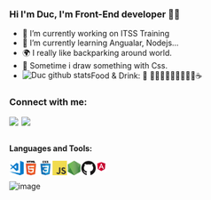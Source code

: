                                
 ### Hi I'm Duc, I'm Front-End developer 🙎‍♂
 - 🔭 I’m currently working on ITSS Training
 - 🌱 I’m currently learning Angualar, Nodejs...
 - 🌍 I really like backparking around world.
 - 🎨 Sometime i draw something with Css.
 - Food & Drink: 🍖 🍟🥩🍗🍕🍝🦞🦐🍮🍺☕
  <a  href="https://github.com/duca7"><img align="left" src="https://github-readme-stats.vercel.app/api?username=duca7&show_icons=true&theme=dracula" alt="Duc github stats" /></a> 
### Connect with me:
<a href="https://www.facebook.com/huynhduc0112/">
 <img align="left"  | Facebook" width="22px" src="https://cdn.jsdelivr.net/npm/simple-icons@v3/icons/facebook.svg" />
</a>
 <a href="https://mail.google.com/mail/u/0/#inbox">
 <img align="left"  | Gmail" width="22px" src="https://cdn.jsdelivr.net/npm/simple-icons@v3/icons/gmail.svg" />
</a>                                                                                                                 
                                                                                                                  
                                               
<br>
<br>

**Languages and Tools:**

<img align="left" alt="Visual Studio Code" width="26px" src="https://raw.githubusercontent.com/github/explore/80688e429a7d4ef2fca1e82350fe8e3517d3494d/topics/visual-studio-code/visual-studio-code.png" />
<img align="left" alt="HTML5" width="26px" src="https://raw.githubusercontent.com/github/explore/80688e429a7d4ef2fca1e82350fe8e3517d3494d/topics/html/html.png" />
<img align="left" alt="CSS3" width="26px" src="https://raw.githubusercontent.com/github/explore/80688e429a7d4ef2fca1e82350fe8e3517d3494d/topics/css/css.png" />
<img align="left" alt="JavaScript" width="26px" src="https://raw.githubusercontent.com/github/explore/80688e429a7d4ef2fca1e82350fe8e3517d3494d/topics/javascript/javascript.png" />
<img align="left" alt="Node.js" width="26px" src="https://raw.githubusercontent.com/github/explore/80688e429a7d4ef2fca1e82350fe8e3517d3494d/topics/nodejs/nodejs.png" />
<img align="left" alt="GitHub" width="26px" src="https://raw.githubusercontent.com/github/explore/78df643247d429f6cc873026c0622819ad797942/topics/github/github.png" />
<code><img height="20" src="https://raw.githubusercontent.com/github/explore/80688e429a7d4ef2fca1e82350fe8e3517d3494d/topics/angular/angular.png"></code>




![image](https://github.com/saadeghi/saadeghi/blob/master/dino.gif)

